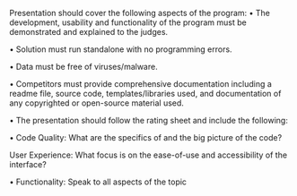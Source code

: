 Presentation should cover the following aspects of the program:
• The development, usability and functionality of the program must be
demonstrated and explained to the judges.

• Solution must run standalone with no programming errors.

• Data must be free of viruses/malware.

• Competitors must provide comprehensive documentation including a 
  readme file, source code, templates/libraries used, and documentation
  of any copyrighted or open-source material used.
  
• The presentation should follow the rating sheet and include the
following:

• Code Quality: What are the specifics of and the big picture of
the code?

User Experience: What focus is on the ease-of-use and
accessibility of the interface?

• Functionality: Speak to all aspects of the topic
